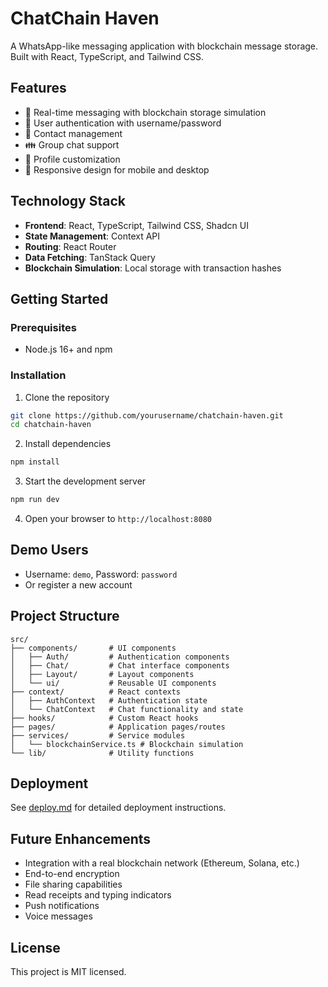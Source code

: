 
# ChatChain Haven

A WhatsApp-like messaging application with blockchain message storage. Built with React, TypeScript, and Tailwind CSS.

## Features

- 💬 Real-time messaging with blockchain storage simulation
- 👤 User authentication with username/password
- 👥 Contact management
- 👪 Group chat support
- 🔐 Profile customization
- 📱 Responsive design for mobile and desktop

## Technology Stack

- **Frontend**: React, TypeScript, Tailwind CSS, Shadcn UI
- **State Management**: Context API
- **Routing**: React Router
- **Data Fetching**: TanStack Query
- **Blockchain Simulation**: Local storage with transaction hashes

## Getting Started

### Prerequisites

- Node.js 16+ and npm

### Installation

1. Clone the repository
```bash
git clone https://github.com/yourusername/chatchain-haven.git
cd chatchain-haven
```

2. Install dependencies
```bash
npm install
```

3. Start the development server
```bash
npm run dev
```

4. Open your browser to `http://localhost:8080`

## Demo Users

- Username: `demo`, Password: `password`
- Or register a new account

## Project Structure

```
src/
├── components/       # UI components
│   ├── Auth/         # Authentication components
│   ├── Chat/         # Chat interface components
│   ├── Layout/       # Layout components
│   └── ui/           # Reusable UI components
├── context/          # React contexts
│   ├── AuthContext   # Authentication state
│   └── ChatContext   # Chat functionality and state
├── hooks/            # Custom React hooks
├── pages/            # Application pages/routes
├── services/         # Service modules
│   └── blockchainService.ts # Blockchain simulation
└── lib/              # Utility functions
```

## Deployment

See [deploy.md](deploy.md) for detailed deployment instructions.

## Future Enhancements

- Integration with a real blockchain network (Ethereum, Solana, etc.)
- End-to-end encryption
- File sharing capabilities
- Read receipts and typing indicators
- Push notifications
- Voice messages

## License

This project is MIT licensed.
